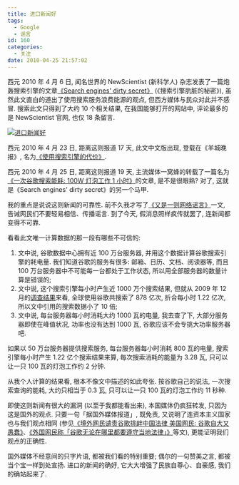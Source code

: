 ```yaml
---
title: 进口新闻好
tags:
  - Google
  - 谣言
id: 160
categories:
  - 关注
date: 2010-04-25 21:57:02
---
```


西元 2010 年 4 月 6 日, 闻名世界的 NewScientist (新科学人) 杂志发表了一篇炮轰搜索引擎的文章[《Search engines' dirty secret》](http://www.newscientist.com/article/mg20627546.700-search-engines-dirty-secret.html) (《搜索引擎肮脏的秘密》), 虽然此文直白的道出了使用搜索服务浪费能源的观点, 但西方媒体与民众对此并不感冒. 搜索此文只得到了大约 10 个相关结果, 在我国能够打开的网站中, 评论最多的是 NewScientist 官网, 也仅 18 条留言.

[![进口新闻好](//beamnote-img.oss-cn-shanghai.aliyuncs.com/2010/search-engines-dirty-secret-is-a-joke.jpg)](//beamnote-img.oss-cn-shanghai.aliyuncs.com/2010/search-engines-dirty-secret-is-a-joke.jpg)<!-- more -->

西元 2010 年 4 月 23 日, 距离这则报道 17 天, 此文中文版出现, 登载在《羊城晚报》, 名为[《使用搜索引擎的代价》](http://www.ycwb.com/epaper/ycwb/html/2010-04/23/content_807667.htm).

西元 2010 年 4 月 25 日, 距离这则报道 19 天, 主流媒体一窝蜂的转载了一篇名为[《一次谷歌搜索能耗: 100W 灯泡工作 1 小时》](http://tech.163.com/10/0425/08/653QDPLE000915BF.html)的文章, 是不是很眼熟? 对了, 这就是《Search engines' dirty secret》的另一个马甲.

我的重点是说说这则新闻的可靠性. 前不久我才写了[《又是一则网络谣言》](http://raychow.info/2010/rumors.html)一文, 告诫网民们不要轻易相信、传播谣言. 到了今天, 假消息照样疯传就罢了, 连新闻都变得不可靠.

看看此文唯一计算数据的那一段有哪些不可信的:

1. 文中说, 谷歌数据中心拥有近 100 万台服务器, 并用这个数据计算谷歌搜索引擎的耗电量. 我们知道谷歌的服务有很多: 邮箱、日历、文档、阅读器等, 而且 100 万台服务器中不可能每一台都处于工作状态, 所以用全部服务器的数量计算是错误的;
2. 文中说, 这个搜索引擎每小时产生近 1000 万个搜索结果, 但就从 2009 年 12 月的[调查结果](http://tech.163.com/10/0124/08/5TPETIR0000915BF.html)来看, 全球使用谷歌共搜索了 878 亿次, 折合每小时 1.22 亿次, 所以文中引用的搜索数据小了 10 倍;
3. 文中说, 每台服务器每小时消耗大约 1000 瓦的电量, 我去查了下, 大部分服务器即使在峰值状况, 功率也没有达到 1000 瓦, 谷歌应该不会专挑大功率服务器吧.

如果以 50 万台服务器提供搜索服务, 每台服务器每小时消耗 800 瓦的电量, 搜索引擎每小时产生 1.22 亿个搜索结果来算, 每次搜索消耗的能量为 3.28 瓦, 只可以让一只 100 瓦的灯泡工作约 2 分钟.

从我个人计算的结果看, 根本不像文中描述的如此夸张. 按谷歌自己的说法, 一次搜索查询的能耗, 大约只相当于 0.3 瓦, 只可以让一只 100 瓦的灯泡工作约 11 秒种.

即使这则新闻有很大的漏洞 (以至于我都能看出来), 本国媒体仍疯狂转发, 只因为这是国外的观点. 只要一句「据国外媒体报道」, 既免责, 又说明了连资本主义国家也与我们观点相同 (参见[《境外网民谴责谷歌挑衅中国法律 美国网民: 谷歌自大又愚蠢》](http://world.people.com.cn/GB/57506/11205902.html)、[《外国网民称「谷歌无论在哪里都要遵守当地法律」》](http://news.sina.com.cn/o/2010-03-23/132119923577.shtml)等文), 更能证明我们观点的正确性.

国外媒体不经意间的只字片语, 都被我们看的特别重要; 偶尔的一句赞美之言, 都被当个宝一样到处宣扬. 进口的新闻的确好, 它大大增强了民族自尊心、自豪感, 我们的确站起来了.
